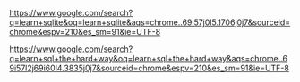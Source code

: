 https://www.google.com/search?q=learn+sqlite&oq=learn+sqlite&aqs=chrome..69i57j0l5.1706j0j7&sourceid=chrome&espv=210&es_sm=91&ie=UTF-8

https://www.google.com/search?q=learn+sql+the+hard+way&oq=learn+sql+the+hard+way&aqs=chrome..69i57l2j69i60l4.3835j0j7&sourceid=chrome&espv=210&es_sm=91&ie=UTF-8
